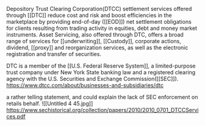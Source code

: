 Depository Trust Clearing Corporation(DTCC) settlement services offered through [[DTC]] reduce cost and risk and boost efficiencies in the marketplace by providing end-of-day ([[EOD]]) net settlement obligations for clients resulting from trading activity in equities, debt and money market instruments. Asset Servicing, also offered through DTC, offers a broad range of services for [[underwriting]], [[Custody]], corporate actions, dividend, [[proxy]] and reorganization services, as well as the electronic registration and transfer of securities. 

DTC is a member of the [[U.S. Federal Reserve System]], a limited-purpose trust company under New York State banking law and a registered clearing agency with the U.S. Securities and Exchange Commission([[SEC]]).
https://www.dtcc.com/about/businesses-and-subsidiaries/dtc

a rather telling statement, and could explain the lack of SEC enforcement on retails behalf.
![[Untitled 4 45.jpg]]
https://www.sechistorical.org/collection/papers/2010/2010_0701_DTCCServices.pdf